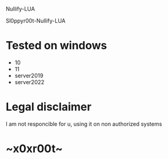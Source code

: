 Nullify-LUA

Sl0ppyr00t-Nullify-LUA 


# Tested on windows 
* 10
* 11
* server2019
* server2022

# Legal disclaimer
I am not responcible for u, using it on non authorized systems

# ~x0xr00t~
